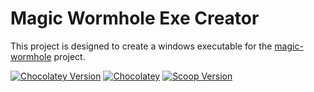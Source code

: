 # Magic Wormhole Exe Creator

This project is designed to create a windows executable for the
[magic-wormhole](https://github.com/magic-wormhole/magic-wormhole) project.

[![Chocolatey Version](https://img.shields.io/chocolatey/v/magic-wormhole)](https://community.chocolatey.org/packages/magic-wormhole)
[![Chocolatey](https://img.shields.io/chocolatey/dt/magic-wormhole)](https://community.chocolatey.org/packages/magic-wormhole)
[![Scoop Version](https://img.shields.io/scoop/v/magic-wormhole)](https://scoop.sh/#/apps?q=magic-wormhole&s=0&d=1&o=true)

